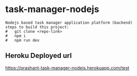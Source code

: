 # task-manager-nodejs

    Nodejs based task manager application platform (backend)
    steps to build this project:
    #   git clone <repo-link>
    #   npm i
    #   npm run dev
    
    
##  Heroku Deployed url
https://prashant-task-manager-nodejs.herokuapp.com/test
